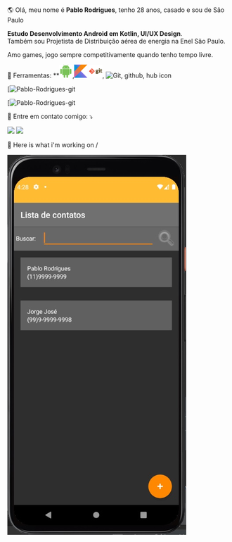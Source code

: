 <p align="left"> 
 🌎 Olá, meu nome é <strong>Pablo Rodrigues</strong>, tenho 28 anos, casado e sou de São Paulo 
<p align="left"><strong>Estudo Desenvolvimento Android em Kotlin, UI/UX Design</strong>.<br>
 Também sou Projetista de Distribuição aérea de energia na Enel São Paulo.    
 <p align="left">Amo games, jogo sempre competitivamente quando tenho tempo livre.

<p align="left"> 

💼 Ferramentas: **<code><img height="30" src="https://raw.githubusercontent.com/github/explore/80688e429a7d4ef2fca1e82350fe8e3517d3494d/topics/android/android.png"></code>,<code><img height="30" src="https://raw.githubusercontent.com/github/explore/80688e429a7d4ef2fca1e82350fe8e3517d3494d/topics/kotlin/kotlin.png"></code> <code><img height="30" src="https://raw.githubusercontent.com/github/explore/80688e429a7d4ef2fca1e82350fe8e3517d3494d/topics/git/git.png"></code>, <img height="30" src="https://www.freeiconspng.com/uploads/git-github-hub-icon-25.png" width="50" alt="Git, github, hub icon" />



[![Pablo-Rodrigues-git](https://github-readme-stats.vercel.app/api?username=Pablo-Rodrigues-git&theme=tokyonight)

[![Pablo-Rodrigues-git](https://github-readme-stats.vercel.app/api/top-langs/?username=Pablo-Rodrigues-git&hide=html&layout=compact&theme=tokyonight)

<p align="left">
  💌 Entre em contato comigo: ⤵️
</p>
  <a href="#" alt="Linkedin">
  <img src="https://img.shields.io/badge/-Linkedin-0e76a8?style=flat-square&logo=Linkedin&logoColor=white&link="https://www.linkedin.com/in/pablo-rodrigues-91b397129//"></a>

  <a href="#" alt="Instagram">
  <img src="https://img.shields.io/badge/-Instagram-DF0174?style=flat-square&labelColor=DF0174&logo=instagram&logoColor=white&link="https://www.instagram.com/pablaomitico_"/></a>


<p align="left">

💼 Here is what i'm working on \/
 
![What I'm Working on](https://github.com/Pablo-Rodrigues-git/ListaDeContatos/blob/master/images/app.jpg "I'm working on")
